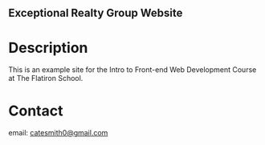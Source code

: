Exceptional Realty Group Website
---

# Description

This is an example site for the Intro to Front-end Web Development Course at The Flatiron School. 

# Contact

email: catesmith0@gmail.com

